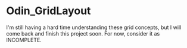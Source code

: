 # Odin_GridLayout

I'm still having a hard time understanding these grid concepts, but I will come back and finish this project soon. For now, consider it as INCOMPLETE.
